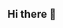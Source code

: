 ## Hi there 👋

<!--
**Patel-Dev/Patel-Dev** is a ✨ _special_ ✨ repository because its `README.md` (this file) appears on your GitHub profile.

🔭 What I'm up to right now...
- Building my personal website!
- Exploring competitive programming
- Learning React, Tailwind, Three.js, Next.js
- Prepping to study abroad in Paris!

✨ What I've achieved previously
- Building vehicle platforms @AutoTrader
- Organizing, analyzing and visualizing data @Motoinsight
- Presenting internationally and leading humanitarian initiatives @Canadian Open Learning Academy
- Consulting for the UN, Instacart, and winning global hacakthons @The Knowledge Society
- Outreach @Moonshot (now run at Harvard)
- Building software games and teaching it @Code Ninjas
- Completing the world's biggest full-stack web development bootcamp
- Building various projects and pulling all nighters at hackathons during my free time

- 💬 Ask me about ...
- Cars
- Fitness
- Stanley Cup Playoffs (Oh Leafs No!)

- 📫 How to reach me:
LinkedIn: https://www.linkedin.com/in/patel-dev/
Email: devpateltech7@gmail.com

-->

